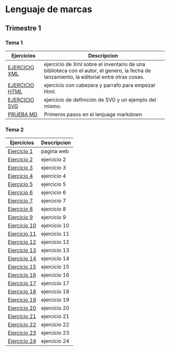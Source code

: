 # Lenguaje de marcas
## Trimestre 1
### Tema 1
Ejercicios|Descripcion
----------|-----------
[EJERCICIO XML](/tema1/libros.xml)| ejercicio de Xml sobre el inventario de una biblioteca con el autor, el genero, la fecha de lanzamiento, la editorial entre otras cosas.
[EJERCICIO HTML](/tema1/PRUEBAS.html)|ejercicio con cabezera y parrafo para empezar html.
[EJERCICIO SVG](/tema1/SVG.docx) | ejercicio de definición de SVG y un ejemplo del mismo.
[PRUEBA MD](https://github.com/JuanJoseblandon/pruebas-)|Primeros pasos en el lenjuage markdown
### Tema 2
Ejercicios|Descripcion
----------|-----------
[Ejercicio 1](/tema2/ejercicio1.html)| pagina web
[Ejercicio 2](/tema2/ejercicio2.html)| ejercicio 2
[Ejercicio 3](/tema2/ejercicio3.html)| ejercicio 3
[Ejercicio 4](/tema2/ejercicio4.html)| ejercicio 4
[Ejercicio 5](/tema2/ejercicio5.html)| ejercicio 5
[Ejercicio 6](/tema2/ejercicio6.html)| ejercicio 6
[Ejercicio 7](/tema2/ejercicio7.html)| ejercicio 7
[Ejercicio 8](/tema2/misitio/)| ejercicio 8
[Ejercicio 9](/tema2/welcome_to_runners_home/)| ejercicio 9
[Ejercicio 10](/tema2/ejercicio10.html)| ejercicio 10
[Ejercicio 11](/tema2/ejercicio11.html)| ejercicio 11
[Ejercicio 12](/tema2/ejercicio12.html)| ejercicio 12
[Ejercicio 13](/tema2/ejercicio13.html)| ejercicio 13
[Ejercicio 14](/tema2/ejercicio14.html)| ejercicio 14
[Ejercicio 15](/tema2/ejercicio15.html)| ejercicio 15
[Ejercicio 16](/tema2/ejercicio16.html)| ejercicio 16
[Ejercicio 17](/tema2/ejercicio17.html)| ejercicio 17
[Ejercicio 18](/tema2/ejercicio18.html)| ejercicio 18
[Ejercicio 19](/tema2/ejercicio19.html)| ejercicio 19
[Ejercicio 20](/tema2/ejercicio20.html)| ejercicio 20
[Ejercicio 21](/tema2/ejercicio21.html)| ejercicio 21
[Ejercicio 22](/tema2/ejercicio22.html)| ejercicio 22
[Ejercicio 23](/tema2/ejercicio23.html)| ejercicio 23
[Ejercicio 24](/tema2/ejercicio24.html)| ejercicio 24






